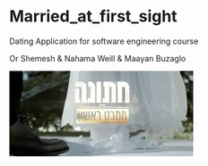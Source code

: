 # Married_at_first_sight

Dating Application for software engineering course

Or Shemesh & Nahama Weill & Maayan Buzaglo

![alt text](https://github.com/OrShemesh1992/Married_at_first_sight/blob/master/app/src/main/res/drawable/marredactive.jpeg)
